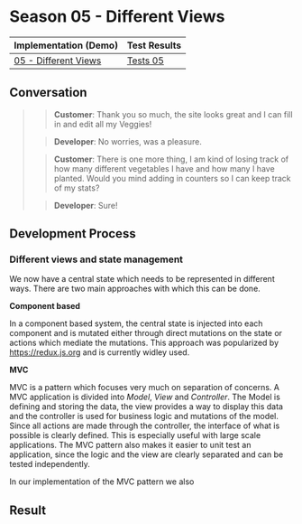 # Season 05 - Different Views

| Implementation (Demo)             | Test Results           |
| --------------------------------- | ---------------------- |
| [05 - Different Views](demo.html) | [Tests 05](tests.html) |

## Conversation

> > **Customer**: Thank you so much, the site looks great and I can fill in and edit all my Veggies!
>
> > **Developer**: No worries, was a pleasure.
>
> > **Customer**: There is one more thing, I am kind of losing track of how many different vegetables I have and how many I have planted. Would you mind adding in counters so I can keep track of my stats?
>
> > **Developer**: Sure!

## Development Process

### Different views and state management

We now have a central state which needs to be represented in different ways.
There are two main approaches with which this can be done.

**Component based**

In a component based system, the central state is injected into each component and is mutated either through direct mutations on the state or actions which mediate the mutations. This approach was popularized by https://redux.js.org and is currently widley used. 

**MVC**

MVC is a pattern which focuses very much on separation of concerns. A MVC application is divided into *Model*, *View* and *Controller*. The Model is defining and storing the data, the view provides a way to display this data and the controller is used for business logic and mutations of the model. Since all actions are made through the controller, the interface of what is possible is clearly defined. This is especially useful with large scale applications. The MVC pattern also makes it easier to unit test an application, since the logic and the view are clearly separated and can be tested independently.

In our implementation of the MVC pattern we also


## Result

